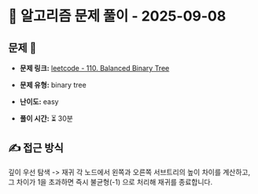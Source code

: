 # 📝 알고리즘 문제 풀이 - 2025-09-08

## 문제 📖

- **문제 링크:** [leetcode - 110. Balanced Binary Tree](https://leetcode.com/problems/balanced-binary-tree/description/)

- **문제 유형:** binary tree

- **난이도:** easy

- **풀이 시간:** ⏳ 30분

## ✍ 접근 방식

깊이 우선 탐색 -> 재귀
각 노드에서 왼쪽과 오른쪽 서브트리의 높이 차이를 계산하고,
그 차이가 1을 초과하면 즉시 불균형(-1) 으로 처리해 재귀를 종료합니다.